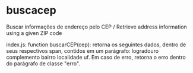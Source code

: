 # buscacep
Buscar informações de endereço pelo CEP / Retrieve address information using a given ZIP code


index.js: function buscarCEP(cep): retorna os seguintes dados, dentro de seus respectivos span, contidos em um parágrafo:
  logradouro
  complemento
  bairro
  localidade
  uf.
Em caso de erro, retorna o erro dentro do parágrafo de classe "erro".
